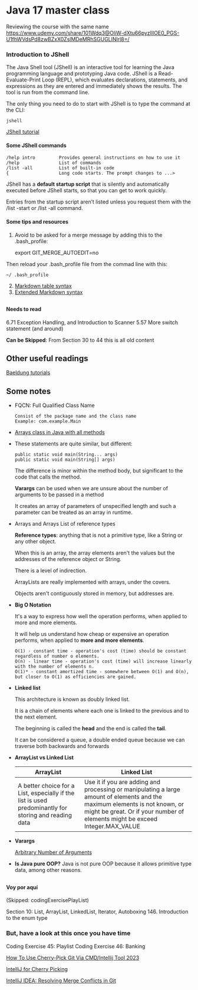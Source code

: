 # Java 17 master class #

Reviewing the course with the same name
https://www.udemy.com/share/101Wdq3@OliW-dXtu66pyzllIOE0_PGS-U1fhWVdsPd8zwBZxX0ZslMDeMRhSGUGLINlrl8=/


### Introduction to JShell ###

The Java Shell tool (JShell) is an interactive tool for learning the Java programming
language and prototyping Java code. JShell is a Read-Evaluate-Print Loop (REPL),
which evaluates declarations, statements, and expressions as they are entered and
immediately shows the results. The tool is run from the command line.

The only thing you need to do to start with JShell is to type the command at the CLI:
```
jshell
```
[JShell tutorial](https://examples.javacodegeeks.com/java-development/core-java/java-9-jshell-tutorial/)

#### Some JShell commands ####
```
/help intro         Provides general instructions on how to use it
/help               List of commands
/list -all          List of built-in code
{                   Long code starts. The prompt changes to ...>
```
JShell has a **default startup script** that is silently and automatically executed before JShell starts, so that you can get to work quickly. 

Entries from the startup script aren’t listed unless you request them with the /list -start or /list -all command.

#### Some tips and resources ####

1. Avoid to be asked for a merge message by adding this to the .bash_profile:
    
    export GIT_MERGE_AUTOEDIT=no

Then reload your .bash_profile file from the commad line with this:

    ~/ .bash_profile

2. [Markdown table syntax](https://www.tablesgenerator.com/markdown_tables#:~:text=As%20the%20official%20Markdown%20documentation%20states%2C%20Markdown%20does,which%20provide%20additional%20syntax%20for%20creating%20simple%20tables.)
3. [Extended Markdown syntax](https://www.markdownguide.org/extended-syntax/#tables)
##
#### Needs to read ####
6.71 Exception Handling, and Introduction to Scanner
5.57 More switch statement      (and around)

**Can be Skipped**: From Section 30 to 44 this is all old content
##


## Other useful readings ##

[Baeldung tutorials](https://github.com/eugenp/tutorials/tree/master)

## Some notes ##
* FQCN: Full Qualified Class Name

      Consist of the package name and the class name
      Example: com.example.Main

* [Arrays class in Java with all methods](https://docs.oracle.com/javase/8/docs/api/java/util/Arrays.html)


* These statements are quite similar, but different:

      public static void main(String... args)
      public static void main(String[] args)
  
  The difference is minor within the method body, but significant to the code that calls the method.
  
  **Varargs** can be used when we are unsure about the number of arguments to be passed in a method
  
  It creates an array of parameters of unspecified length and such a parameter can be treated as an array in runtime.


* Arrays and Arrays List of reference types

  **Reference types**: anything that is not a primitive type, like a String or any other object.

  When this is an array, the array elements aren't the values
  but the addresses of the reference object or String.
  
  There is a level of indirection.

  ArrayLists are really implemented with arrays, under the covers.

  Objects aren't contiguously stored in memory, but addresses are.


* **Big O Notation**

  It's a way to express how well the operation performs, when applied to more and more elements.
  
  It will help us understand how cheap or expensive an operation performs, when applied to **more and more elements**.

      O(1) - constant time - operation's cost (time) should be constant regardless of number o elements.
      O(n) - linear time - operation's cost (time) will increase linearly with the number of elements n.
      O(1)* - constant amortized time - somewhere between O(1) and O(n), but closer to O(1) as efficiencies are gained.

* **Linked list**
  
  This architecture is known as doubly linked list.
  
  It is a chain of elements where each one is linked to the previous and to the next element.
  
  The beginning is called the **head** and the end is called the **tail**.
  
  It can be considered a queue, a double ended queue because we can traverse both backwards and forwards

* **ArrayList vs Linked List**

  | ArrayList                                                                                             | Linked List                                                                                                                                                                                                  |
  |-------------------------------------------------------------------------------------------------------|--------------------------------------------------------------------------------------------------------------------------------------------------------------------------------------------------------------|
  | A better choice for a List, especially if the list is used predominantly for storing and reading data | Use it if you are adding and processing or manipulating a large amount of elements and the maximum elements is not known, or might be great. Or if your number of elements might be exceed Integer.MAX_VALUE |

* **Varargs**

    [Arbitrary Number of Arguments](https://docs.oracle.com/javase/tutorial/java/javaOO/arguments.html)

* **Is Java pure OOP?** 
  Java is not pure OOP because it allows primitive type data, among other reasons.


##
#### Voy por aquí ####

(Skipped: codingExercisePlayList)

Section 10: List, ArrayList, LinkedList, Iterator, Autoboxing
146. Introduction to the enum type

 
### But, have a look at this once you have time ###


Coding Exercise 45: Playlist
Coding Exercise 46: Banking

[How To Use Cherry-Pick Git Via CMD/Intellij Tool 2023](https://www.bing.com/videos/riverview/relatedvideo?q=intellij%20tutorial%20cherry-pick&mid=20A2049D273AA51223A920A2049D273AA51223A9&ajaxhist=0)

[ IntelliJ for Cherry Picking](https://www.bing.com/videos/riverview/relatedvideo?&q=intellij+tutorial+cherry-pick&&mid=55C5579BEF377FE9AFCD55C5579BEF377FE9AFCD&&FORM=VRDGAR)

[IntelliJ IDEA: Resolving Merge Conflicts in Git](https://www.bing.com/videos/riverview/relatedvideo?q=intellij%20tutorial%20resolving%20conflicts&mid=1CC30B875C22BFBF0B501CC30B875C22BFBF0B50&ajaxhist=0)



